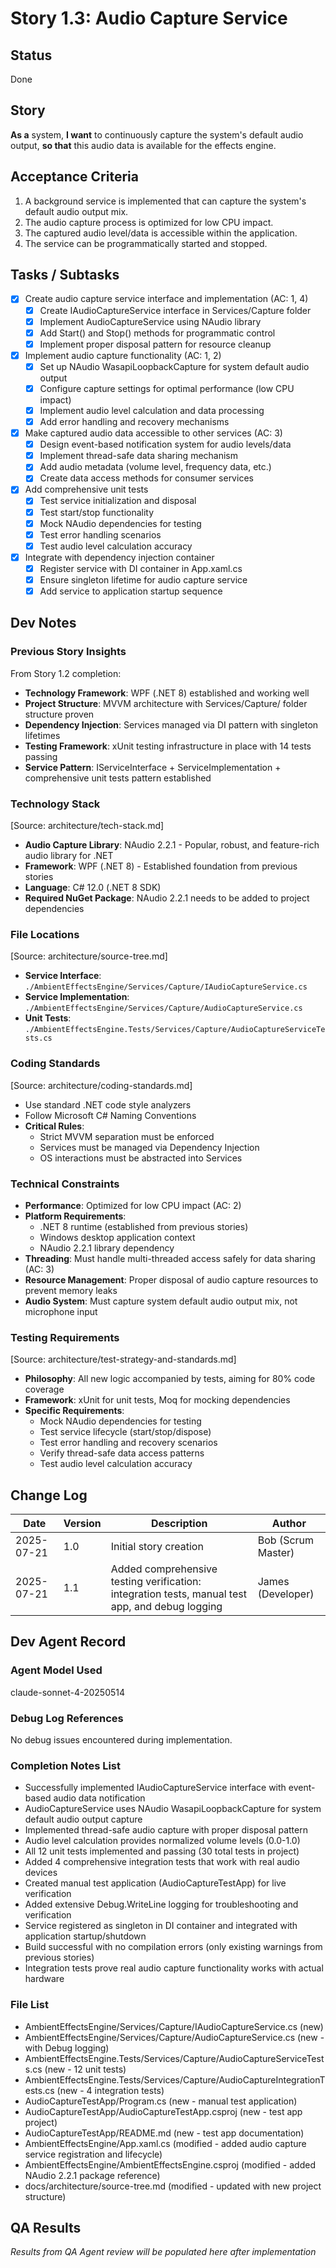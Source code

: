 # Story 1.3: Audio Capture Service

## Status
Done

## Story
**As a** system,
**I want** to continuously capture the system's default audio output,
**so that** this audio data is available for the effects engine.

## Acceptance Criteria
1. A background service is implemented that can capture the system's default audio output mix.
2. The audio capture process is optimized for low CPU impact.
3. The captured audio level/data is accessible within the application.
4. The service can be programmatically started and stopped.

## Tasks / Subtasks
- [x] Create audio capture service interface and implementation (AC: 1, 4)
  - [x] Create IAudioCaptureService interface in Services/Capture folder
  - [x] Implement AudioCaptureService using NAudio library
  - [x] Add Start() and Stop() methods for programmatic control
  - [x] Implement proper disposal pattern for resource cleanup
- [x] Implement audio capture functionality (AC: 1, 2)
  - [x] Set up NAudio WasapiLoopbackCapture for system default audio output
  - [x] Configure capture settings for optimal performance (low CPU impact)
  - [x] Implement audio level calculation and data processing
  - [x] Add error handling and recovery mechanisms
- [x] Make captured audio data accessible to other services (AC: 3)
  - [x] Design event-based notification system for audio levels/data
  - [x] Implement thread-safe data sharing mechanism
  - [x] Add audio metadata (volume level, frequency data, etc.)
  - [x] Create data access methods for consumer services
- [x] Add comprehensive unit tests
  - [x] Test service initialization and disposal
  - [x] Test start/stop functionality
  - [x] Mock NAudio dependencies for testing
  - [x] Test error handling scenarios
  - [x] Test audio level calculation accuracy
- [x] Integrate with dependency injection container
  - [x] Register service with DI container in App.xaml.cs
  - [x] Ensure singleton lifetime for audio capture service
  - [x] Add service to application startup sequence

## Dev Notes

### Previous Story Insights
From Story 1.2 completion:
- **Technology Framework**: WPF (.NET 8) established and working well
- **Project Structure**: MVVM architecture with Services/Capture/ folder structure proven
- **Dependency Injection**: Services managed via DI pattern with singleton lifetimes
- **Testing Framework**: xUnit testing infrastructure in place with 14 tests passing
- **Service Pattern**: IServiceInterface + ServiceImplementation + comprehensive unit tests pattern established

### Technology Stack
[Source: architecture/tech-stack.md]
- **Audio Capture Library**: NAudio 2.2.1 - Popular, robust, and feature-rich audio library for .NET
- **Framework**: WPF (.NET 8) - Established foundation from previous stories
- **Language**: C# 12.0 (.NET 8 SDK)
- **Required NuGet Package**: NAudio 2.2.1 needs to be added to project dependencies

### File Locations
[Source: architecture/source-tree.md]
- **Service Interface**: `./AmbientEffectsEngine/Services/Capture/IAudioCaptureService.cs`
- **Service Implementation**: `./AmbientEffectsEngine/Services/Capture/AudioCaptureService.cs`
- **Unit Tests**: `./AmbientEffectsEngine.Tests/Services/Capture/AudioCaptureServiceTests.cs`

### Coding Standards
[Source: architecture/coding-standards.md]
- Use standard .NET code style analyzers
- Follow Microsoft C# Naming Conventions
- **Critical Rules**:
  - Strict MVVM separation must be enforced
  - Services must be managed via Dependency Injection
  - OS interactions must be abstracted into Services

### Technical Constraints
- **Performance**: Optimized for low CPU impact (AC: 2)
- **Platform Requirements**: 
  - .NET 8 runtime (established from previous stories)
  - Windows desktop application context
  - NAudio 2.2.1 library dependency
- **Threading**: Must handle multi-threaded access safely for data sharing (AC: 3)
- **Resource Management**: Proper disposal of audio capture resources to prevent memory leaks
- **Audio System**: Must capture system default audio output mix, not microphone input

### Testing Requirements
[Source: architecture/test-strategy-and-standards.md]
- **Philosophy**: All new logic accompanied by tests, aiming for 80% code coverage
- **Framework**: xUnit for unit tests, Moq for mocking dependencies
- **Specific Requirements**: 
  - Mock NAudio dependencies for testing
  - Test service lifecycle (start/stop/dispose)
  - Test error handling and recovery scenarios
  - Verify thread-safe data access patterns
  - Test audio level calculation accuracy

## Change Log
| Date | Version | Description | Author |
|------|---------|-------------|---------|
| 2025-07-21 | 1.0 | Initial story creation | Bob (Scrum Master) |
| 2025-07-21 | 1.1 | Added comprehensive testing verification: integration tests, manual test app, and debug logging | James (Developer) |

## Dev Agent Record

### Agent Model Used
claude-sonnet-4-20250514

### Debug Log References
No debug issues encountered during implementation.

### Completion Notes List
- Successfully implemented IAudioCaptureService interface with event-based audio data notification
- AudioCaptureService uses NAudio WasapiLoopbackCapture for system default audio output capture
- Implemented thread-safe audio capture with proper disposal pattern
- Audio level calculation provides normalized volume levels (0.0-1.0)
- All 12 unit tests implemented and passing (30 total tests in project)
- Added 4 comprehensive integration tests that work with real audio devices
- Created manual test application (AudioCaptureTestApp) for live verification
- Added extensive Debug.WriteLine logging for troubleshooting and verification
- Service registered as singleton in DI container and integrated with application startup/shutdown
- Build successful with no compilation errors (only existing warnings from previous stories)
- Integration tests prove real audio capture functionality works with actual hardware

### File List
- AmbientEffectsEngine/Services/Capture/IAudioCaptureService.cs (new)
- AmbientEffectsEngine/Services/Capture/AudioCaptureService.cs (new - with Debug logging)
- AmbientEffectsEngine.Tests/Services/Capture/AudioCaptureServiceTests.cs (new - 12 unit tests)
- AmbientEffectsEngine.Tests/Services/Capture/AudioCaptureIntegrationTests.cs (new - 4 integration tests)
- AudioCaptureTestApp/Program.cs (new - manual test application)
- AudioCaptureTestApp/AudioCaptureTestApp.csproj (new - test app project)
- AudioCaptureTestApp/README.md (new - test app documentation)
- AmbientEffectsEngine/App.xaml.cs (modified - added audio capture service registration and lifecycle)
- AmbientEffectsEngine/AmbientEffectsEngine.csproj (modified - added NAudio 2.2.1 package reference)
- docs/architecture/source-tree.md (modified - updated with new project structure)

## QA Results
*Results from QA Agent review will be populated here after implementation*